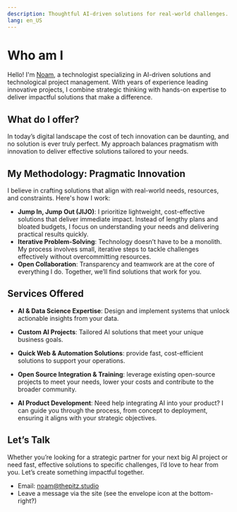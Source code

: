 ```yaml
---
description: Thoughtful AI-driven solutions for real-world challenges.
lang: en_US
---
```


# Who am I

Hello! I'm [Noam](https://il.linkedin.com/in/noam-castel-036976b), a technologist specializing in AI-driven solutions and technological project management. With years of experience leading innovative projects, I combine strategic thinking with hands-on expertise to deliver impactful solutions that make a difference.

## What do I offer?

In today’s digital landscape the cost of tech innovation can be daunting, and no solution is ever truly perfect. My approach balances pragmatism with innovation to deliver effective solutions tailored to your needs.

## My Methodology: Pragmatic Innovation

I believe in crafting solutions that align with real-world needs, resources, and constraints. Here's how I work:

- **Jump In, Jump Out (JIJO)**: I prioritize lightweight, cost-effective solutions that deliver immediate impact. Instead of lengthy plans and bloated budgets, I focus on understanding your needs and delivering practical results quickly.
- **Iterative Problem-Solving**: Technology doesn’t have to be a monolith. My process involves small, iterative steps to tackle challenges effectively without overcommitting resources.
- **Open Collaboration**: Transparency and teamwork are at the core of everything I do. Together, we’ll find solutions that work for you.

## Services Offered

- **AI & Data Science Expertise**:  Design and implement systems that unlock actionable insights from your data.

- **Custom AI Projects**:  Tailored AI solutions that meet your unique business goals.

- **Quick Web & Automation Solutions**: provide fast, cost-efficient solutions to support your operations.

- **Open Source Integration & Training**: leverage existing open-source projects to meet your needs, lower your costs and contribute to the broader community.

- **AI Product Development**: Need help integrating AI into your product? I can guide you through the process, from concept to deployment, ensuring it aligns with your strategic objectives.

## Let’s Talk

Whether you’re looking for a strategic partner for your next big AI project or need fast, effective solutions to specific challenges, I’d love to hear from you. Let’s create something impactful together.

- Email: [noam@thepitz.studio](mailto:noam@thepitz.studio)
- Leave a message via the site (see the envelope icon at the bottom-right?)